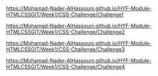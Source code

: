 https://Mohamad-Nader-AlHassouni.github.io/HYF-Module-HTMLCSSGIT/Week1/CSS-Challenge/Challenge1

https://Mohamad-Nader-AlHassouni.github.io/HYF-Module-HTMLCSSGIT/Week1/CSS-Challenge/Challenge2

https://Mohamad-Nader-AlHassouni.github.io/HYF-Module-HTMLCSSGIT/Week1/CSS-Challenge/Challenge3

https://Mohamad-Nader-AlHassouni.github.io/HYF-Module-HTMLCSSGIT/Week1/CSS-Challenge/Challenge4
